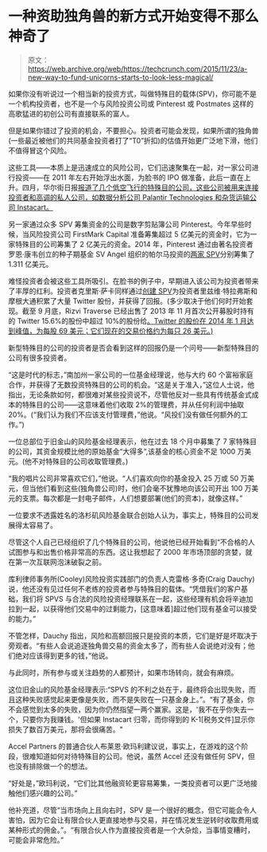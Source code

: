 # 一种资助独角兽的新方式开始变得不那么神奇了

> 原文：<https://web.archive.org/web/https://techcrunch.com/2015/11/23/a-new-way-to-fund-unicorns-starts-to-look-less-magical/>

如果你没有听说过一个相当新的投资方式，叫做特殊目的载体(SPV)，你可能不是一个机构投资者，也不是一个与风险投资公司或 Pinterest 或 Postmates 这样的高歌猛进的初创公司有直接联系的富人。

但是如果你错过了投资的机会，不要担心。投资者可能会发现，如果所谓的独角兽(一些最近被他们的共同基金投资者打了“T0”折扣)的估值开始更广泛地下滑，他们不值得冒这个风险。

这些工具——本质上是迅速成立的风险公司，它们迅速聚集在一起，对一家公司进行投资——在 2011 年左右开始浮出水面，为脸书的 IPO 做准备，此后一直在上升。四月，华尔街日报[报道了几个低空飞行的特殊目的公司，这些公司被用来连接投资者和高调的私人公司，如数据分析公司 Palantir Technologies 和杂货运输公司 Instacart。](https://web.archive.org/web/20230322201139/http://www.wsj.com/articles/in-silicon-valley-frenzy-vcs-create-new-inside-track-1427992176)

另一家通过众多 SPV 筹集资金的公司是数字剪贴簿公司 Pinterest。今年早些时候，当风险投资公司 FirstMark Capital 准备筹集超过 5 亿美元的资金时，它为一家特殊目的公司筹集了 2 亿美元的资金。2014 年，Pinterest 通过由著名投资者罗恩·康韦创立的种子期基金 SV Angel 组织的帕尔马投资的[两家 SPV](https://web.archive.org/web/20230322201139/http://www.formds.com/issuers/search?search=palma+investments)分别筹集了 1.311 亿美元。

难怪投资者会被这些工具所吸引。在脸书的例子中，早期进入该公司为投资者带来了丰厚的红利。投资者克里斯·萨卡同样通过[创建 SPV](https://web.archive.org/web/20230322201139/http://fortune.com/2013/11/06/how-twitters-largest-outside-investor-tricked-me/)为投资者里兹维·特拉弗斯和摩根大通积累了大量 Twitter 股份，并获得了回报。(多少取决于他们何时开始套现。截至 9 月底，Rizvi Traverse 已经出售了 2013 年 11 月首次公开募股时持有的 Twitter 15.6%的股份中超过 10%的股份给[。Twitter 的股价在 2014 年 1 月达到峰值，为每股 69 美元；它们现在的交易价格约为每只 26 美元。)](https://web.archive.org/web/20230322201139/http://www.nytimes.com/2015/09/29/technology/momentum-grows-for-jack-dorsey-of-square-to-also-run-twitter.html?_r=0)

新型特殊目的公司的投资者是否会看到这样的回报仍是一个问号——新型特殊目的公司有很多投资者。

“这是时代的标志，”南加州一家公司的一位基金经理说，他与大约 60 个富裕家庭合作，并获得了无数投资特殊目的公司的机会。“这是关于准入，”这位人士说，他指出，无论条款如何，都很难对某些投资说不，尽管他反对一些具有传统基金式成本的特殊目的公司——这意味着他们收取 2%的管理费，并从任何利润中抽取 20%。(“我们认为我们不应该支付管理费，”他说。“风投们没有做任何额外的工作。”)

一位总部位于旧金山的风险基金经理表示，他在过去 18 个月中募集了 7 家特殊目的公司，其资金规模比他的原始基金“大得多”,该基金的核心资金不足 1000 万美元。(他不对特殊目的公司收取管理费。)

“我的唱片公司非常喜欢它们，”他说。“人们喜欢向你的基金投入 25 万或 50 万美元，但当他们看到这些(独角兽公司)时，他们会毫不犹豫地向该公司开出 100 万美元的支票。每次都是一封电子邮件，人们想要部署(他们的资本)，就像这样。”

一位要求不透露姓名的洛杉矶风险基金联合创始人认为，事实上，特殊目的公司发展得太容易了。

尽管这个人自己已经组织了几个特殊目的公司，他说他已经开始看到“不合格的人试图参与和出售价格非常高的东西。这让我想起了 2000 年市场顶部的贪婪，就在第一次互联网泡沫破裂之前。

库利律师事务所(Cooley)风险投资实践部门的负责人克雷格·多奇(Craig Dauchy)说，他还没有见过任何不老练的投资者参与特殊目的载体。“凭借我们的客户基础，我们将 SPVS 与合法的风险投资经理联系在一起，这些经理有机会将辛迪加拉到一起，以获得他们交易中的过剩能力，[这意味着]超过他们现有基金可以接受的能力。”

不管怎样，Dauchy 指出，风险和高额回报只是投资的本质，它们是好是坏取决于旁观者。“有些人会说追逐独角兽交易的资金太多了，而有些人会说绝对没有；他们绝对应该得到更多的钱，”他说。

与此同时，所有参与或关注趋势的人都预计，如果市场转向，就会有麻烦。

这位旧金山的风险基金经理表示:“SPVS 的不利之处在于，最终将会出现失败，而且这种失败感觉起来更像是失败，而不是失败在一只基金身上。”。“有了基金，你不会感觉到太多的失败，因为你仍然指望一两个赢家。这是，'我不在乎你失去一个，只要你为我赚钱。'但如果 Instacart 归零，而你得到的 K-1[税务文件]显示你损失了数百万美元，那将会很痛苦。"

Accel Partners 的普通合伙人布莱恩·欧玛利建议说，事实上，在游戏的这个阶段，很难知道如何对待特殊目的公司。他说，虽然 Accel 还没有做任何 SPV，但也没有排除做一个的想法。

“好处是，”欧玛利说，“它们比其他融资轮更容易筹集，一类投资者可以更广泛地接触他们感兴趣的公司。”

他补充道，尽管“当市场向上且向右时，SPV 是一个很好的概念，但它可能会令人害怕，因为它会让有限合伙人更直接地参与交易，并在情况发生逆转时收取费用或某种形式的佣金。”。“有限合伙人作为直接投资者是一个大杂烩，当事情变糟时，可能会非常危险。”